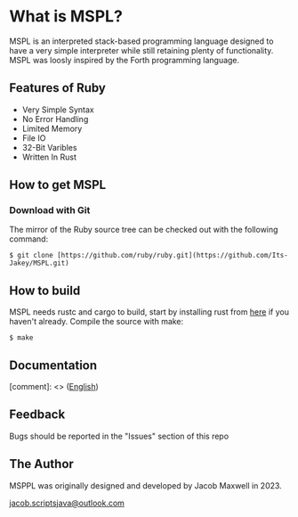 # What is MSPL?

MSPL is an interpreted stack-based programming language designed 
to have a very simple interpreter while still retaining plenty 
of functionality. MSPL was loosly inspired by the Forth programming 
language.

## Features of Ruby

* Very Simple Syntax
* No Error Handling
* Limited Memory
* File IO
* 32-Bit Varibles
* Written In Rust

## How to get MSPL

### Download with Git

The mirror of the Ruby source tree can be checked out with the following command:

    $ git clone [https://github.com/ruby/ruby.git](https://github.com/Its-Jakey/MSPL.git)

## How to build

MSPL needs rustc and cargo to build, start by installing rust from [here](https://bit.ly/3JBBKAd) if you haven't already.
Compile the source with make:

    $ make

## Documentation

[comment]: <> ([English](https://docs.ruby-lang.org/en/master/index.html))

## Feedback

Bugs should be reported in the "Issues" section of this repo

## The Author

MSPPL was originally designed and developed by Jacob Maxwell in 2023.

<jacob.scriptsjava@outlook.com>
